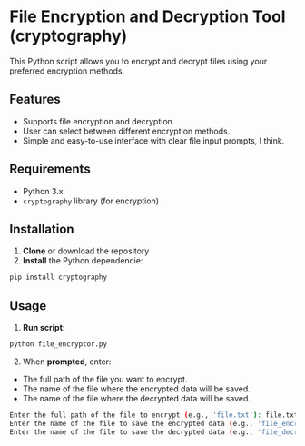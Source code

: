 # File Encryption and Decryption Tool (cryptography)

This Python script allows you to encrypt and decrypt files using your preferred encryption methods.

## Features
- Supports file encryption and decryption.
- User can select between different encryption methods.
- Simple and easy-to-use interface with clear file input prompts, I think.

## Requirements
- Python 3.x
- `cryptography` library (for encryption)

## Installation
1. **Clone** or download the repository
2. **Install** the Python dependencie:
```bash
pip install cryptography
```

## Usage
1. **Run script**:
```bash
python file_encryptor.py
```
2. When **prompted**, enter:
- The full path of the file you want to encrypt.
- The name of the file where the encrypted data will be saved.
- The name of the file where the decrypted data will be saved.
```bash
Enter the full path of the file to encrypt (e.g., 'file.txt'): file.txt
Enter the name of the file to save the encrypted data (e.g., 'file_encrypted.bin'): file_encrypted.bin
Enter the name of the file to save the decrypted data (e.g., 'file_decrypted.txt'): file_decrypted.txt
```
